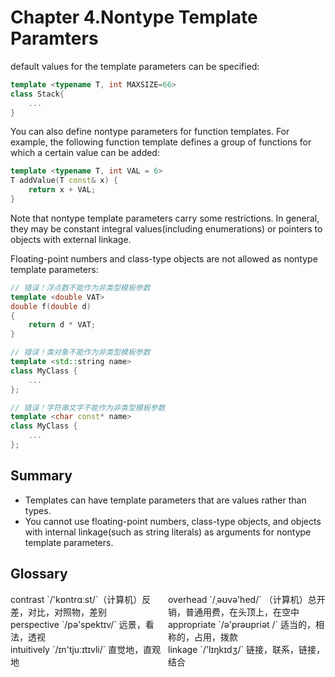# Chapter 4.Nontype Template Paramters



default values for the template parameters can be specified:

```c++
template <typename T, int MAXSIZE=66>
class Stack{
    ...
}
```

You can also define nontype parameters for function templates. For example, the following function template defines a group of functions for which a certain value can be added:

```c++
template <typename T, int VAL = 6>
T addValue(T const& x) {
    return x + VAL;
}
```

Note that nontype template parameters carry some restrictions. In general, they may be constant integral values(including enumerations) or pointers to objects with external linkage.

Floating-point numbers and class-type objects are not allowed as nontype template parameters:

```c++
// 错误！浮点数不能作为非类型模板参数
template <double VAT>
double f(double d)
{
    return d * VAT;
}

// 错误！类对象不能作为非类型模板参数
template <std::string name>
class MyClass {
    ...
};

// 错误！字符串文字不能作为非类型模板参数
template <char const* name>
class MyClass {
    ...
};
```



## Summary

- Templates can have template parameters that are values rather than types.
- You cannot use floating-point numbers, class-type objects, and objects with internal linkage(such as string literals) as arguments for nontype template parameters.



## Glossary

<div style="width: 50%; float:left;">contrast `/'kɒntrɑːst/`（计算机）反差，对比，对照物，差别</div>
<div style="width: 50%; float:left;">overhead `/ˌəʊvə'hed/` （计算机）总开销，普通用费，在头顶上，在空中</div>
<div style="width: 50%; float:left;">perspective `/pə'spektɪv/` 远景，看法，透视</div>
<div style="width: 50%; float:left;">appropriate `/ə'prəʊpriət /` 适当的，相称的，占用，拨款</div>
<div style="width: 50%; float:left;">intuitively `/ɪn'tjuːɪtɪvli/` 直觉地，直观地</div>
<div style="width: 50%; float:left;">linkage `/'lɪŋkɪdʒ/` 链接，联系，链接，结合</div>
